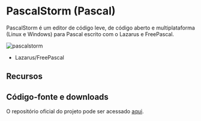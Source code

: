 # PascalStorm (Pascal)

PascalStorm é um editor de código leve, de código aberto e multiplataforma (Linux e Windows) para Pascal escrito com o Lazarus e FreePascal.

![pascalstorm](https://andrewnationdev.vercel.app/img/pascalstorm.png)

- Lazarus/FreePascal

## Recursos

## Código-fonte e downloads

O repositório oficial do projeto pode ser acessado [aqui](https://github.com/Redwars22/pascalstorm).